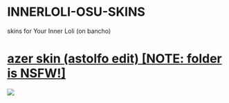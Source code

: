 # INNERLOLI-OSU-SKINS
skins for Your Inner Loli (on bancho)
<br>
<a href="https://www.mediafire.com/file/ej65dhrdy26667m/%2523azer8c_but_azer.osk/file"> <h1>azer skin (astolfo edit) [NOTE: folder is NSFW!]</h1></a>
         <img src="https://i.vgy.me/vGDDWg.jpg">
